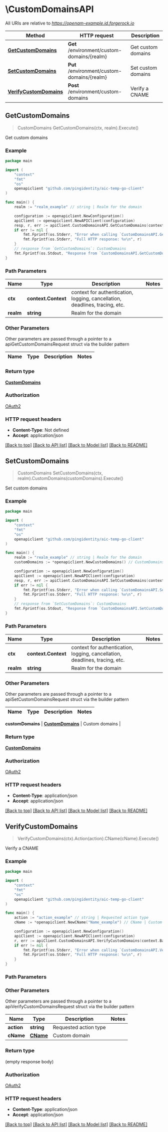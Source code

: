 # \CustomDomainsAPI

All URIs are relative to *https://openam-example.id.forgerock.io*

Method | HTTP request | Description
------------- | ------------- | -------------
[**GetCustomDomains**](CustomDomainsAPI.md#GetCustomDomains) | **Get** /environment/custom-domains/{realm} | Get custom domains
[**SetCustomDomains**](CustomDomainsAPI.md#SetCustomDomains) | **Put** /environment/custom-domains/{realm} | Set custom domains
[**VerifyCustomDomains**](CustomDomainsAPI.md#VerifyCustomDomains) | **Post** /environment/custom-domains | Verify a CNAME



## GetCustomDomains

> CustomDomains GetCustomDomains(ctx, realm).Execute()

Get custom domains



### Example

```go
package main

import (
    "context"
    "fmt"
    "os"
    openapiclient "github.com/pingidentity/aic-temp-go-client"
)

func main() {
    realm := "realm_example" // string | Realm for the domain

    configuration := openapiclient.NewConfiguration()
    apiClient := openapiclient.NewAPIClient(configuration)
    resp, r, err := apiClient.CustomDomainsAPI.GetCustomDomains(context.Background(), realm).Execute()
    if err != nil {
        fmt.Fprintf(os.Stderr, "Error when calling `CustomDomainsAPI.GetCustomDomains``: %v\n", err)
        fmt.Fprintf(os.Stderr, "Full HTTP response: %v\n", r)
    }
    // response from `GetCustomDomains`: CustomDomains
    fmt.Fprintf(os.Stdout, "Response from `CustomDomainsAPI.GetCustomDomains`: %v\n", resp)
}
```

### Path Parameters


Name | Type | Description  | Notes
------------- | ------------- | ------------- | -------------
**ctx** | **context.Context** | context for authentication, logging, cancellation, deadlines, tracing, etc.
**realm** | **string** | Realm for the domain | 

### Other Parameters

Other parameters are passed through a pointer to a apiGetCustomDomainsRequest struct via the builder pattern


Name | Type | Description  | Notes
------------- | ------------- | ------------- | -------------


### Return type

[**CustomDomains**](CustomDomains.md)

### Authorization

[OAuth2](../README.md#OAuth2)

### HTTP request headers

- **Content-Type**: Not defined
- **Accept**: application/json

[[Back to top]](#) [[Back to API list]](../README.md#documentation-for-api-endpoints)
[[Back to Model list]](../README.md#documentation-for-models)
[[Back to README]](../README.md)


## SetCustomDomains

> CustomDomains SetCustomDomains(ctx, realm).CustomDomains(customDomains).Execute()

Set custom domains



### Example

```go
package main

import (
    "context"
    "fmt"
    "os"
    openapiclient "github.com/pingidentity/aic-temp-go-client"
)

func main() {
    realm := "realm_example" // string | Realm for the domain
    customDomains := *openapiclient.NewCustomDomains() // CustomDomains | Custom domains

    configuration := openapiclient.NewConfiguration()
    apiClient := openapiclient.NewAPIClient(configuration)
    resp, r, err := apiClient.CustomDomainsAPI.SetCustomDomains(context.Background(), realm).CustomDomains(customDomains).Execute()
    if err != nil {
        fmt.Fprintf(os.Stderr, "Error when calling `CustomDomainsAPI.SetCustomDomains``: %v\n", err)
        fmt.Fprintf(os.Stderr, "Full HTTP response: %v\n", r)
    }
    // response from `SetCustomDomains`: CustomDomains
    fmt.Fprintf(os.Stdout, "Response from `CustomDomainsAPI.SetCustomDomains`: %v\n", resp)
}
```

### Path Parameters


Name | Type | Description  | Notes
------------- | ------------- | ------------- | -------------
**ctx** | **context.Context** | context for authentication, logging, cancellation, deadlines, tracing, etc.
**realm** | **string** | Realm for the domain | 

### Other Parameters

Other parameters are passed through a pointer to a apiSetCustomDomainsRequest struct via the builder pattern


Name | Type | Description  | Notes
------------- | ------------- | ------------- | -------------

 **customDomains** | [**CustomDomains**](CustomDomains.md) | Custom domains | 

### Return type

[**CustomDomains**](CustomDomains.md)

### Authorization

[OAuth2](../README.md#OAuth2)

### HTTP request headers

- **Content-Type**: application/json
- **Accept**: application/json

[[Back to top]](#) [[Back to API list]](../README.md#documentation-for-api-endpoints)
[[Back to Model list]](../README.md#documentation-for-models)
[[Back to README]](../README.md)


## VerifyCustomDomains

> VerifyCustomDomains(ctx).Action(action).CName(cName).Execute()

Verify a CNAME



### Example

```go
package main

import (
    "context"
    "fmt"
    "os"
    openapiclient "github.com/pingidentity/aic-temp-go-client"
)

func main() {
    action := "action_example" // string | Requested action type
    cName := *openapiclient.NewCName("Name_example") // CName | Custom domain

    configuration := openapiclient.NewConfiguration()
    apiClient := openapiclient.NewAPIClient(configuration)
    r, err := apiClient.CustomDomainsAPI.VerifyCustomDomains(context.Background()).Action(action).CName(cName).Execute()
    if err != nil {
        fmt.Fprintf(os.Stderr, "Error when calling `CustomDomainsAPI.VerifyCustomDomains``: %v\n", err)
        fmt.Fprintf(os.Stderr, "Full HTTP response: %v\n", r)
    }
}
```

### Path Parameters



### Other Parameters

Other parameters are passed through a pointer to a apiVerifyCustomDomainsRequest struct via the builder pattern


Name | Type | Description  | Notes
------------- | ------------- | ------------- | -------------
 **action** | **string** | Requested action type | 
 **cName** | [**CName**](CName.md) | Custom domain | 

### Return type

 (empty response body)

### Authorization

[OAuth2](../README.md#OAuth2)

### HTTP request headers

- **Content-Type**: application/json
- **Accept**: application/json

[[Back to top]](#) [[Back to API list]](../README.md#documentation-for-api-endpoints)
[[Back to Model list]](../README.md#documentation-for-models)
[[Back to README]](../README.md)

